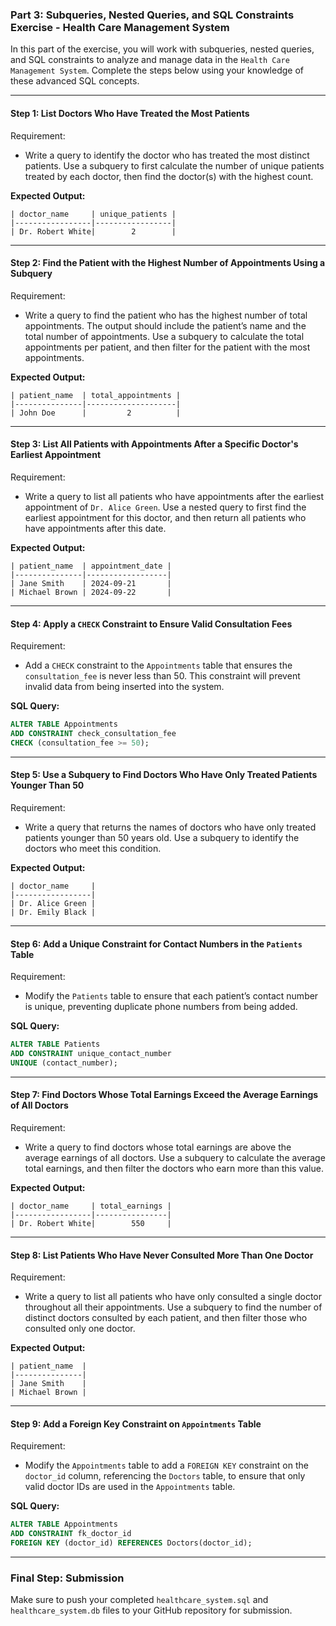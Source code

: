 ### **Part 3: Subqueries, Nested Queries, and SQL Constraints Exercise - Health Care Management System**

In this part of the exercise, you will work with subqueries, nested queries, and SQL constraints to analyze and manage data in the `Health Care Management System`. Complete the steps below using your knowledge of these advanced SQL concepts.

---

#### **Step 1: List Doctors Who Have Treated the Most Patients**

Requirement:
- Write a query to identify the doctor who has treated the most distinct patients. Use a subquery to first calculate the number of unique patients treated by each doctor, then find the doctor(s) with the highest count.

**Expected Output:**
```
| doctor_name     | unique_patients |
|-----------------|-----------------|
| Dr. Robert White|        2        |
```

---

#### **Step 2: Find the Patient with the Highest Number of Appointments Using a Subquery**

Requirement:
- Write a query to find the patient who has the highest number of total appointments. The output should include the patient’s name and the total number of appointments. Use a subquery to calculate the total appointments per patient, and then filter for the patient with the most appointments.

**Expected Output:**
```
| patient_name  | total_appointments |
|---------------|--------------------|
| John Doe      |         2          |
```

---

#### **Step 3: List All Patients with Appointments After a Specific Doctor's Earliest Appointment**

Requirement:
- Write a query to list all patients who have appointments after the earliest appointment of `Dr. Alice Green`. Use a nested query to first find the earliest appointment for this doctor, and then return all patients who have appointments after this date.

**Expected Output:**
```
| patient_name  | appointment_date |
|---------------|------------------|
| Jane Smith    | 2024-09-21       |
| Michael Brown | 2024-09-22       |
```

---

#### **Step 4: Apply a `CHECK` Constraint to Ensure Valid Consultation Fees**

Requirement:
- Add a `CHECK` constraint to the `Appointments` table that ensures the `consultation_fee` is never less than 50. This constraint will prevent invalid data from being inserted into the system.

**SQL Query:**
```sql
ALTER TABLE Appointments
ADD CONSTRAINT check_consultation_fee
CHECK (consultation_fee >= 50);
```

---

#### **Step 5: Use a Subquery to Find Doctors Who Have Only Treated Patients Younger Than 50**

Requirement:
- Write a query that returns the names of doctors who have only treated patients younger than 50 years old. Use a subquery to identify the doctors who meet this condition.

**Expected Output:**
```
| doctor_name     |
|-----------------|
| Dr. Alice Green |
| Dr. Emily Black |
```

---

#### **Step 6: Add a Unique Constraint for Contact Numbers in the `Patients` Table**

Requirement:
- Modify the `Patients` table to ensure that each patient’s contact number is unique, preventing duplicate phone numbers from being added.

**SQL Query:**
```sql
ALTER TABLE Patients
ADD CONSTRAINT unique_contact_number
UNIQUE (contact_number);
```

---

#### **Step 7: Find Doctors Whose Total Earnings Exceed the Average Earnings of All Doctors**

Requirement:
- Write a query to find doctors whose total earnings are above the average earnings of all doctors. Use a subquery to calculate the average total earnings, and then filter the doctors who earn more than this value.

**Expected Output:**
```
| doctor_name     | total_earnings |
|-----------------|----------------|
| Dr. Robert White|        550     |
```

---

#### **Step 8: List Patients Who Have Never Consulted More Than One Doctor**

Requirement:
- Write a query to list all patients who have only consulted a single doctor throughout all their appointments. Use a subquery to find the number of distinct doctors consulted by each patient, and then filter those who consulted only one doctor.

**Expected Output:**
```
| patient_name  |
|---------------|
| Jane Smith    |
| Michael Brown |
```

---

#### **Step 9: Add a Foreign Key Constraint on `Appointments` Table**

Requirement:
- Modify the `Appointments` table to add a `FOREIGN KEY` constraint on the `doctor_id` column, referencing the `Doctors` table, to ensure that only valid doctor IDs are used in the `Appointments` table.

**SQL Query:**
```sql
ALTER TABLE Appointments
ADD CONSTRAINT fk_doctor_id
FOREIGN KEY (doctor_id) REFERENCES Doctors(doctor_id);
```

---

### **Final Step: Submission**

Make sure to push your completed `healthcare_system.sql` and `healthcare_system.db` files to your GitHub repository for submission.
